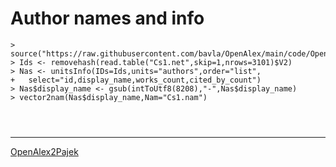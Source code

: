 # Author names and info


```
> source("https://raw.githubusercontent.com/bavla/OpenAlex/main/code/OpenAlex2Pajek.R")
> Ids <- removehash(read.table("Cs1.net",skip=1,nrows=3101)$V2)
> Nas <- unitsInfo(IDs=Ids,units="authors",order="list",
+   select="id,display_name,works_count,cited_by_count")
> Nas$display_name <- gsub(intToUtf8(8208),"-",Nas$display_name)
> vector2nam(Nas$display_name,Nam="Cs1.nam")
```

```

```

```

```

```

```

<hr />

[OpenAlex2Pajek](../README.md)
